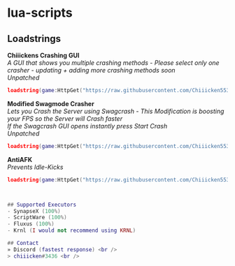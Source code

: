 # lua-scripts

## Loadstrings

**Chiiickens Crashing GUI** <br />
*A GUI that shows you multiple crashing methods - Please select only one crasher - updating + adding more crashing methods soon* <br />
*Unpatched* <br />
```lua
loadstring(game:HttpGet("https://raw.githubusercontent.com/Chiiicken5538/lua-scripts/main/crashinggui"))()
```

**Modified Swagmode Crasher** <br />
*Lets you Crash the Server using Swagcrash - This Modification is boosting your FPS so the Server will Crash faster* <br />
*If the Swagcrash GUI opens instantly press Start Crash*<br />
*Unpatched* <br />
```lua
loadstring(game:HttpGet("https://raw.githubusercontent.com/Chiiicken5538/lua-scripts/main/modified_swagcrash"))()
```

**AntiAFK** <br />
*Prevents Idle-Kicks* <br />
```lua
loadstring(game:HttpGet("https://raw.githubusercontent.com/Chiiicken5538/lua-scripts/main/antiafk.lua"))()



## Supported Executors
- SynapseX (100%)
- ScriptWare (100%)
- Fluxus (100%)
- Krnl (I would not recommend using KRNL)

## Contact 
» Discord (fastest response) <br />
> chiiicken#3436 <br />

